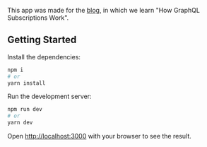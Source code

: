 This app was made for the [blog](https://dgraph.io/blog/post/how-does-graphql-subscription/), in which we learn "How GraphQL Subscriptions Work".

## Getting Started

Install the dependencies:

```bash
npm i
# or
yarn install
```

Run the development server:

```bash
npm run dev
# or
yarn dev
```

Open [http://localhost:3000](http://localhost:3000) with your browser to see the result.
